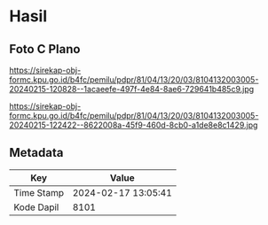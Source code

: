 # Hasil

## Foto C Plano

https://sirekap-obj-formc.kpu.go.id/b4fc/pemilu/pdpr/81/04/13/20/03/8104132003005-20240215-120828--1acaeefe-497f-4e84-8ae6-729641b485c9.jpg

https://sirekap-obj-formc.kpu.go.id/b4fc/pemilu/pdpr/81/04/13/20/03/8104132003005-20240215-122422--8622008a-45f9-460d-8cb0-a1de8e8c1429.jpg


## Metadata

| Key        | Value               |
| ---------- | ------------------- |
| Time Stamp | 2024-02-17 13:05:41 |
| Kode Dapil | 8101                |



